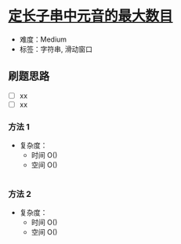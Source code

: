 # [定长子串中元音的最大数目](https://leetcode-cn.com/problems/maximum-number-of-vowels-in-a-substring-of-given-length/)

- 难度：Medium
- 标签：字符串, 滑动窗口

## 刷题思路

- [ ] xx
- [ ] xx

### 方法 1

- 复杂度：
    - 时间 O()
    - 空间 O()

``` js

```

### 方法 2

- 复杂度：
    - 时间 O()
    - 空间 O()

``` js

```

